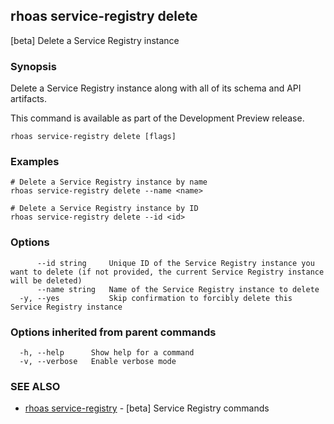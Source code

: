 ## rhoas service-registry delete

[beta] Delete a Service Registry instance

### Synopsis

 
Delete a Service Registry instance along with all of its schema and API artifacts.

This command is available as part of the Development Preview release.


```
rhoas service-registry delete [flags]
```

### Examples

```
# Delete a Service Registry instance by name
rhoas service-registry delete --name <name>

# Delete a Service Registry instance by ID
rhoas service-registry delete --id <id>

```

### Options

```
      --id string     Unique ID of the Service Registry instance you want to delete (if not provided, the current Service Registry instance will be deleted)
      --name string   Name of the Service Registry instance to delete
  -y, --yes           Skip confirmation to forcibly delete this Service Registry instance
```

### Options inherited from parent commands

```
  -h, --help      Show help for a command
  -v, --verbose   Enable verbose mode
```

### SEE ALSO

* [rhoas service-registry](rhoas_service-registry.md)	 - [beta] Service Registry commands

